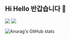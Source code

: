 <!--
**dev-joeysos/dev-joeysos** is a ✨ _special_ ✨ repository because its `README.md` (this file) appears on your GitHub profile.

Here are some ideas to get you started:

- 🔭 I’m currently working on ...
- 🌱 I’m currently learning ...
- 👯 I’m looking to collaborate on ...
- 🤔 I’m looking for help with ...
- 💬 Ask me about ...
- 📫 How to reach me: ...
- 😄 Pronouns: ...
- ⚡ Fun fact: ...
-->
## Hi Hello 반갑습니다 👋

<a href="https://velog.io/@klee_623" target="_blank"><img src="https://img.shields.io/badge/klee_623-20C997?style=flat-square&logo-appveyor&logo=Velog&logoColor=ffffff"/></a> 
<a href="https://www.instagram.com/dlrjsgml___/" target="_blank"><img src="https://img.shields.io/badge/dlrjsgml___-E4405F?style=flat-square&logo-appveyor&logo=Instagram&logoColor=ffffff"/></a>

![Anurag's GitHub stats](https://github-readme-stats.vercel.app/api?username=joeysos&show_icons=true&theme=vue)

### 
